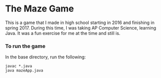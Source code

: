 # The Maze Game

This is a game that I made in high school starting in 2016 and finishing in spring 2017. During this time, I was taking AP Computer Science, learning Java. It was a fun exercise for me at the time and still is.

### To run the game
In the base directory, run the following:
```
javac *.java
java mazeApp.java
```
